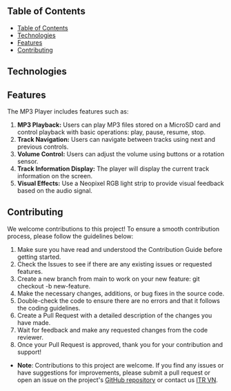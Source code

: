 ## Table of Contents
- [Table of Contents](#table-of-contents)
- [Technologies](#technologies)
- [Features](#features)
- [Contributing](#contributing)

## Technologies

## Features
The MP3 Player includes features such as:

1. **MP3 Playback:** Users can play MP3 files stored on a MicroSD card and control playback with basic operations: play, pause, resume, stop.
2. **Track Navigation:** Users can navigate between tracks using next and previous controls.
3. **Volume Control:** Users can adjust the volume using buttons or a rotation sensor.
4. **Track Information Display:** The player will display the current track information on the screen.
5. **Visual Effects:** Use a Neopixel RGB light strip to provide visual feedback based on the audio signal.

## Contributing
We welcome contributions to this project! To ensure a smooth contribution process, please follow the guidelines below:

1. Make sure you have read and understood the Contribution Guide before getting started.
2. Check the Issues to see if there are any existing issues or requested features.
3. Create a new branch from main to work on your new feature: git checkout -b new-feature.
4. Make the necessary changes, additions, or bug fixes in the source code.
5. Double-check the code to ensure there are no errors and that it follows the coding guidelines.
6. Create a Pull Request with a detailed description of the changes you have made.
7. Wait for feedback and make any requested changes from the code reviewer.
8. Once your Pull Request is approved, thank you for your contribution and support!
* **Note**: Contributions to this project are welcome. If you find any issues or have suggestions for improvements, please submit a pull request or open an issue on the project's [GitHub repository]() or contact us [ITR VN](https://itrvn.com/).